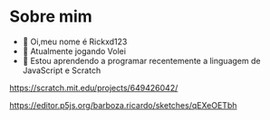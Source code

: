 # Sobre mim
- 👋 Oi,meu nome é Rickxd123
- 👀 Atualmente jogando Volei
- 🌱 Estou aprendendo a programar recentemente a linguagem de JavaScript e Scratch

https://scratch.mit.edu/projects/649426042/

https://editor.p5js.org/barboza.ricardo/sketches/qEXeOETbh
